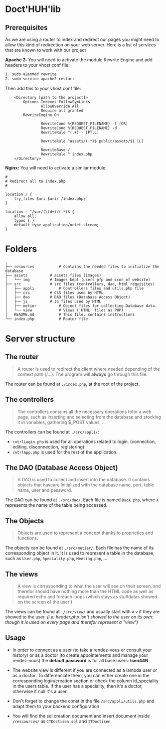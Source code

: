 # Doct'HUH'lib

## Prerequisites
As we are using a router to index and redirect our pages you might need to allow this kind of redirection on your web server. 
Here is a list of services that are known to work with our project

__Apache 2:__ You will need to activate the module Rewrite Engine and add headers to your vhost conf file:
````bash
1. sudo a2enmod rewrite 
2. sudo service apache2 restart
````
Then add this to your vhost conf file:
```apacheconf
 	<Directory [path to the project]>
		Options Indexes FollowSymLinks
                AllowOverride All
                Require all granted
		RewriteEngine On

                RewriteCond %{REQUEST_FILENAME} -f [OR]
                RewriteCond %{REQUEST_FILENAME} -d
                RewriteRule ^(.+) - [PT,L]

                RewriteRule ^assets/(.*)$ public/assets/$1 [L]

                RewriteBase /
                RewriteRule ^ index.php
	</Directory>
```

__Nginx:__ You will need to activate a similar module:
```
#
# Redirect all to index.php
#

location / {
    try_files $uri $uri/ /index.php;
}

location ~ ^/var/(\(d+)/(.*)$ {
    allow all;
    types { }
    default_type application/octet-stream;
}
```
# Folders
```
.
├── resources			# Contains the needed files to initialize the database
├── assets			# assets files (images)
│   └── img			# Images kept (users pfp and icon of website)
├── src				# src files (controllers, dao, html requisites)
│   ├── appli			# Controllers files and utils.php file
│   ├── css			# CSS files used by HTML
│   ├── dao			# DAO files (Database Access Object)
│   ├── js			# JS files used by HTML
│   ├── metier			# Object files for collecting Database data.
│   └── view			# Views ('HTML' files as PHP)
│   README.md			# This file, contains instructions
└── index.php			# Router file
```

# Server structure
## The router
> A router is used to redirect the client where needed depending of the context path (/...). The program will **always** go through this file.

The router can be found at `./index.php`, at the root of the project.

## The controllers
> The controllers contains all the necessary operations tofor a web page, such as inserting and selecting from the database and stocking it in variables, gathering $_POST values, ...

The controllers can be found at `./src/appli/`:
- `cntrlLogin.php` is used for all operations related to login. (connection, editing, disconnection, registering)
- `cntrlApp.php` is used for the rest of the application.

## The DAO (Database Access Object)
> A DAO is used to collect and insert into the database. It contains objects that haveare initialized with the database name, port, table name, user and password.

The DAO can be found at `./src/dao/`. Each file is named `DaoX.php`, where `X` represents the name of the table being accessed.

## The Objects
> Objects are used to represent a concept thanks to proprieties and functions.

The objects can be found at `./src/metier/`. Each file has the name of its corresponding object in it. It is used to represent a table in the database, such as `User.php`, `Speciality.php`, `Meeting.php`, ...

## The views
> A view is corresponding to what the user will see on their screen, and therefor should have nothing more than the HTML code as well as required echo and foreach loops (which stays as stuffdatas showed on the screen of the user!)

The views can be found at `./src/view/` and usually start with a `v` if they are showed to the user. *(i.e: header.php isn't showed to the user on its own: though it is used on every page and therefor represent a "view")*

## Usage
- In order to connect as a user (to take a rendez-vous or consult your history) or as a doctor (to create appointements and manage your rendez-vous) the __default password__ is for all base users: __Isen44N__

- The website view is different if you are connected as a lambda user or as a doctor. 
To differenciate them, you can either create one in the corresponding login/creation section or check the column id_speciality in the users table.
If the user has a speciality, then it's a doctor, otherwise if null it's a user.

- Don't forget to change the const in the file `/src/appli/utils.php` and adapt them to your backend configuration
- You will find the sql creation document and insert document inside `/ressources/` as `CTDoctisen.sql` and `ITDoctisen`.




